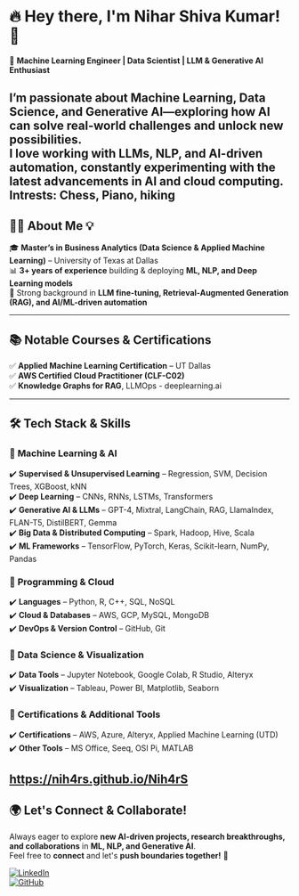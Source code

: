 # 🔥 Hey there, I'm Nihar Shiva Kumar! 👋  

🚀 **Machine Learning Engineer | Data Scientist | LLM & Generative AI Enthusiast**  

I’m passionate about **Machine Learning, Data Science, and Generative AI**—exploring how AI can solve **real-world challenges** and unlock **new possibilities**.  
I love working with **LLMs, NLP, and AI-driven automation**, constantly experimenting with the latest advancements in **AI and cloud computing**.  
Intrests: Chess, Piano, hiking
---

## 👨‍🎓 About Me 💡  

🎓 **Master’s in Business Analytics (Data Science & Applied Machine Learning)** – University of Texas at Dallas  
📊 **3+ years of experience** building & deploying **ML, NLP, and Deep Learning models**  
🧠 Strong background in **LLM fine-tuning, Retrieval-Augmented Generation (RAG), and AI/ML-driven automation**  

---

## 📚 Notable Courses & Certifications  

✅ **Applied Machine Learning Certification** – UT Dallas  
✅ **AWS Certified Cloud Practitioner (CLF-C02)**  
✅ **Knowledge Graphs for RAG**, LLMOps - deeplearning.ai

---

## 🛠️ Tech Stack & Skills  

### 📌 **Machine Learning & AI**  
✔️ **Supervised & Unsupervised Learning** – Regression, SVM, Decision Trees, XGBoost, kNN  
✔️ **Deep Learning** – CNNs, RNNs, LSTMs, Transformers  
✔️ **Generative AI & LLMs** – GPT-4, Mixtral, LangChain, RAG, LlamaIndex, FLAN-T5, DistilBERT, Gemma  
✔️ **Big Data & Distributed Computing** – Spark, Hadoop, Hive, Scala  
✔️ **ML Frameworks** – TensorFlow, PyTorch, Keras, Scikit-learn, NumPy, Pandas  

### 📌 **Programming & Cloud**  
✔️ **Languages** – Python, R, C++, SQL, NoSQL  
✔️ **Cloud & Databases** – AWS, GCP, MySQL, MongoDB  
✔️ **DevOps & Version Control** – GitHub, Git  

### 📌 **Data Science & Visualization**  
✔️ **Data Tools** – Jupyter Notebook, Google Colab, R Studio, Alteryx  
✔️ **Visualization** – Tableau, Power BI, Matplotlib, Seaborn  

### 📌 **Certifications & Additional Tools**  
✔️ **Certifications** – AWS, Azure, Alteryx, Applied Machine Learning (UTD)  
✔️ **Other Tools** – MS Office, Seeq, OSI Pi, MATLAB  

https://nih4rs.github.io/Nih4rS
---

## 🌍 **Let's Connect & Collaborate!**  

Always eager to explore **new AI-driven projects, research breakthroughs, and collaborations** in **ML, NLP, and Generative AI**.  
Feel free to **connect** and let's **push boundaries together!** 🚀  


[![LinkedIn](https://img.shields.io/badge/-LinkedIn-blue?style=flat&logo=Linkedin&logoColor=white)](https://www.linkedin.com/in/nihar-shiva-kumar/)  
[![GitHub](https://img.shields.io/badge/-GitHub-black?style=flat&logo=github)](https://github.com/Nih4rS)  
